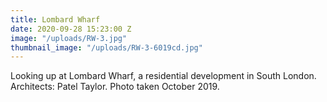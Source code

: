 ```yaml
---
title: Lombard Wharf
date: 2020-09-28 15:23:00 Z
image: "/uploads/RW-3.jpg"
thumbnail_image: "/uploads/RW-3-6019cd.jpg"
---
```


Looking up at Lombard Wharf, a residential development in South London.  Architects: Patel Taylor. Photo taken October 2019.